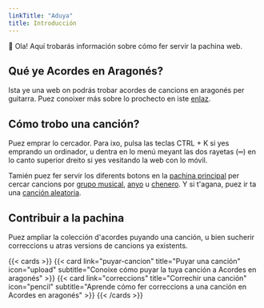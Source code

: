 ```yaml
---
linkTitle: "Aduya"
title: Introducción
---
```


👋 Ola! Aquí trobarás información sobre cómo fer servir la pachina web.

<!--more-->

## Qué ye Acordes en Aragonés?

Ista ye una web on podrás trobar acordes de cancions en aragonés per guitarra. Puez conoixer más sobre lo prochecto en iste [enlaz](/about).

## Cómo trobo una canción?

Puez emprar lo cercador. Para ixo, pulsa las teclas CTRL + K si yes emprando un ordinador, u dentra en lo menú meyant las dos rayetas (═) en lo canto superior dreito si yes vesitando la web con lo móvil.

Tamién puez fer servir los diferents botons en la [pachina principal](/) per cercar cancions por [grupo musical](/groups), [anyo](/years) u [chenero](/genres). Y si t'agana, puez ir ta una [canción aleatoria](/random).

## Contribuir a la pachina

Puez ampliar la colección d'acordes puyando una canción, u bien sucherir correccions u atras versions de cancions ya existents.

{{< cards >}}
  {{< card link="puyar-cancion" title="Puyar una canción" icon="upload" subtitle="Conoixe cómo puyar la tuya canción a Acordes en aragonés" >}}
  {{< card link="correccions" title="Correchir una canción" icon="pencil" subtitle="Aprende cómo fer correccions a una canción en Acordes en aragonés" >}}
{{< /cards >}}
